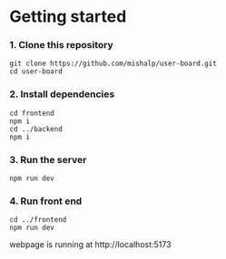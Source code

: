 # Getting started

### 1. Clone this repository
```
git clone https://github.com/mishalp/user-board.git
cd user-board
```

### 2. Install dependencies
```
cd frontend
npm i
cd ../backend
npm i
```

### 3. Run the server
```
npm run dev
```

### 4. Run front end
```
cd ../frontend
npm run dev
```

webpage is running at http://localhost:5173
